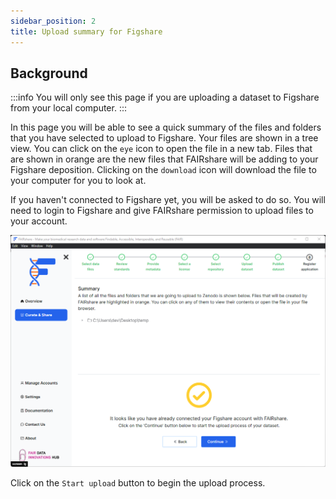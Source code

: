 ```yaml
---
sidebar_position: 2
title: Upload summary for Figshare
---
```


## Background

:::info
You will only see this page if you are uploading a dataset to Figshare from your local computer.
:::

In this page you will be able to see a quick summary of the files and folders that you have selected to upload to Figshare. Your files are shown in a tree view. You can click on the `eye`
icon to open the file in a new tab. Files that are shown in orange are the new files that FAIRshare will be adding to your Figshare deposition. Clicking on the `download` icon will download the file to your computer for you to look at.

If you haven't connected to Figshare yet, you will be asked to do so. You will need to login to Figshare and give FAIRshare permission to upload files to your account.

![](./images/figshareUploadSummary.png)

Click on the `Start upload` button to begin the upload process.
